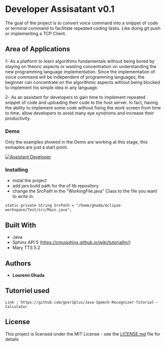 # Developer Assisatant v0.1

The goal of the project is to convert voice command into a snippet of code or terminal command to facilitate repeated coding tasks. 
Like doing git push or implementing a TCP Client.

## Area of Applications

1- As a platform to learn algorithms fundamentals without being bored by staying on theoric aspects or wasting concentration on understanding the new programming language implementation.
Since the implementation of voice command will be independent of programming languages, the beginner can concentrate on the algorithmic aspects without being blocked to implement his simple idea in any language.

2- As an assistant for developers to gain time to implement repeated snippet of code and uploading their code to the host server. 
In fact, having the ability to implement some code without fixing the work screen from time to time, allow developers to avoid many eye syndroms and 
increase their productivity. 
 
### Demo

Only the examples showed in the Demo are working at this stage, this exmaples are just a start point.

[![Assistant Developer](https://small-bizsense.com/wp-content/uploads/2016/11/Video-Image.png)](https://www.youtube.com/watch?v=445CpHiYpd0)


### Installing

- instal the project
- add jars build path for the of lib repository
- change the SrcPath in the "WorkingFile.java" Class to the file you want to write in.


```
static private String SrcPath = "/home/ghada/eclipse-workspace/Test/src/Main.java";
```

## Built With

* Java
* Sphinx API 5 (https://cmusphinx.github.io/wiki/tutoriallm/)
* Mary TTS 5.2 


## Authors

* **Louremi Ghada** 

## Tutorriel used
	
	Link : https://github.com/goxr3plus/Java-Speech-Recognizer-Tutorial--Calculator


## License

This project is licensed under the MIT License - see the [LICENSE.md](LICENSE.md) file for details


